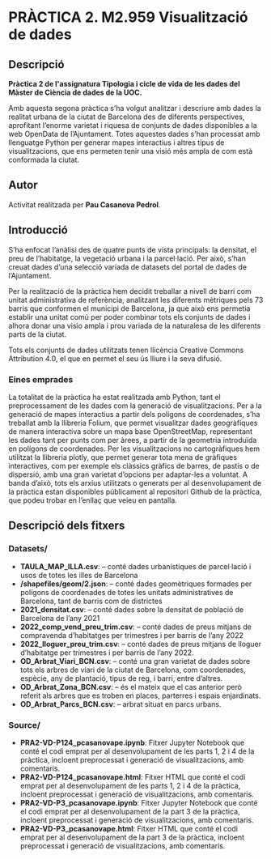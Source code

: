 # PRÀCTICA 2. M2.959 Visualització de dades

## Descripció
**Pràctica 2 de l'assignatura Tipologia i cicle de vida de les dades del Màster de Ciència de dades de la UOC.**

Amb aquesta segona pràctica s’ha volgut analitzar i descriure amb dades la realitat urbana de la ciutat de Barcelona des de diferents perspectives, aprofitant l’enorme varietat i riquesa de conjunts de dades disponibles a la web OpenData de l’Ajuntament. Totes aquestes dades s’han processat amb llenguatge Python per generar mapes interactius i altres tipus de visualitzacions, que ens permeten tenir una visió més ampla de com està conformada la ciutat.


## Autor
Activitat realitzada per **Pau Casanova Pedrol**.


## Introducció
S’ha enfocat l’anàlisi des de quatre punts de vista principals: la densitat, el preu de l’habitatge, la vegetació urbana i la parcel·lació. Per això, s’han creuat dades d’una selecció variada de datasets del portal de dades de l’Ajuntament.

Per la realització de la pràctica hem decidit treballar a nivell de barri com unitat administrativa de referència, analitzant les diferents mètriques pels 73 barris que conformen el municipi de Barcelona, ja que això ens permetia establir una unitat comú per poder combinar tots els conjunts de dades i alhora donar una visio ampla i prou variada de la naturalesa de les diferents parts de la ciutat.

Tots els conjunts de dades utilitzats tenen llicència Creative Commons Attribution 4.0, el que en permet el seu ús lliure i la seva difusió.

### Eines emprades
La totalitat de la pràctica ha estat realitzada amb Python, tant el preprocessament de les dades com la generació de visualitzacions. Per a la generació de mapes interactius a partir dels polígons de coordenades, s’ha treballat amb la llibreria Folium, que permet visualitzar dades geogràfiques de manera interactiva sobre un mapa base OpenStreetMap, representant les dades tant per punts com per àrees, a partir de la geometria introduïda en polígons de coordenades.
Per les visualitzacions no cartogràfiques hem utilitzat la llibreria plotly, que permet generar tota mena de gràfiques interactives, com per exemple els clàssics gràfics de barres, de pastís o de dispersió, amb una gran varietat d’opcions per adaptar-les a voluntat.
A banda d’això, tots els arxius utilitzats o generats per al desenvolupament de la pràctica estan disponibles públicament al repositori Github de la pràctica, que podeu trobar en l’enllaç que veieu en pantalla.

 
## Descripció dels fitxers
### Datasets/
* **TAULA_MAP_ILLA.csv**: – conté dades urbanístiques de parcel·lació i usos de totes les illes de Barcelona
* **/shapefiles/geom/2.json**: – conté dades geomètriques formades per polígons de coordenades de totes les unitats administratives de Barcelona, tant de barris com de districtes
* **2021_densitat.csv**: – conté dades sobre la densitat de població de Barcelona de l’any 2021
* **2022_comp_vend_preu_trim.csv**: – conté dades de preus mitjans de compravenda d’habitatges per trimestres i per barris de l’any 2022
* **2022_lloguer_preu_trim.csv**: – conté dades de preus mitjans de lloguer d’habitatge per trimestres i per barris de l’any 2022.
* **OD_Arbrat_Viari_BCN.csv**: – conté una gran varietat de dades sobre tots els arbres de viari de la ciutat de Barcelona, com coordenades, espècie, any de plantació, tipus de reg, i barri, entre d’altres.
* **OD_Arbrat_Zona_BCN.csv**: – és el mateix que el cas anterior però referit als arbres que es troben en places, parterres i espais enjardinats.
* **OD_Arbrat_Parcs_BCN.csv**: – arbrat situat en parcs urbans.

### Source/
* **PRA2-VD-P124_pcasanovape.ipynb**: Fitxer Jupyter Notebook que conté el codi emprat per al desenvolupament de les parts 1, 2 i 4 de la pràctica, incloent preprocessat i generació de visualitzacions, amb comentaris.
* **PRA2-VD-P124_pcasanovape.html**: Fitxer HTML que conté el codi emprat per al desenvolupament de les parts 1, 2 i 4 de la pràctica, incloent preprocessat i generació de visualitzacions, amb comentaris.
* **PRA2-VD-P3_pcasanovape.ipynb**: Fitxer Jupyter Notebook que conté el codi emprat per al desenvolupament de la part 3 de la pràctica, incloent preprocessat i generació de visualitzacions, amb comentaris.
* **PRA2-VD-P3_pcasanovape.html**: Fitxer HTML que conté el codi emprat per al desenvolupament de la part 3 de la pràctica, incloent preprocessat i generació de visualitzacions, amb comentaris.

